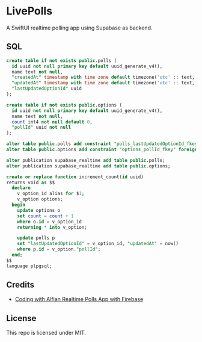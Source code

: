 # LivePolls
A SwiftUI realtime polling app using Supabase as backend.

## SQL

```sql
create table if not exists public.polls (
  id uuid not null primary key default uuid_generate_v4(),
  name text not null,
  "createdAt" timestamp with time zone default timezone('utc' :: text, now()) not null,
  "updatedAt" timestamp with time zone default timezone('utc' :: text, now()) not null,
  "lastUpdatedOptionId" uuid
);  

create table if not exists public.options (
  id uuid not null primary key default uuid_generate_v4(),
  name text not null,
  count int4 not null default 0,
  "pollId" uuid not null
);

alter table public.polls add constraint "polls_lastUpdatedOptionId_fkey" foreign key ("lastUpdatedOptionId") references options (id) on delete set null;
alter table public.options add constraint "options_pollId_fkey" foreign key ("pollId") references polls (id) on delete cascade;

alter publication supabase_realtime add table public.polls;
alter publication supabase_realtime add table public.options;

create or replace function increment_count(id uuid) 
returns void as $$
  declare
    v_option_id alias for $1;
    v_option options;
  begin  
    update options o
    set count = count + 1
    where o.id = v_option_id
    returning * into v_option;

    update polls p
    set "lastUpdatedOptionId" = v_option_id, "updatedAt" = now()
    where p.id = v_option."pollId";
  end;
$$ 
language plpgsql;
```

## Credits

- [Coding with Alfian Realtime Polls App with Firebase](https://www.youtube.com/watch?v=OiPfDZTldMo)

## License

This repo is licensed under MIT.
